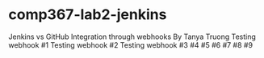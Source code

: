# comp367-lab2-jenkins
Jenkins vs GitHub Integration through webhooks
By Tanya Truong
Testing webhook #1
Testing webhook #2
Testing webhook #3
#4
#5
#6
#7
#8
#9
